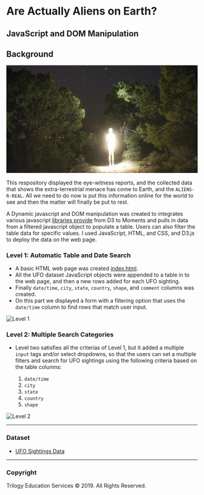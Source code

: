# Are Actually Aliens on Earth?
## JavaScript and DOM Manipulation

## Background

![Aliens](alien_human-768x432.jpg)

This respository displayed the eye-witness reports, and the collected data that shows the extra-terrestrial menace has come to Earth, and the `ALIENS-R-REAL`. All we need to do now is put this information online for the world to see and then the matter will finally be put to rest.

A Dynamic javascript and DOM manipulation was created to integrates various javascript [libraries provide](StarterCode/static/js/data.js) from D3 to Moments and pulls in data from a filtered javascript object to populate a table. Users can also filter the table data for specific values. I used JavaScript, HTML, and CSS, and D3.js to deploy the data on the web page.

### Level 1: Automatic Table and Date Search
* A basic HTML web page was created [index.html](StarterCode/index.html).
* All the UFO dataset JavaScript objects were appended to a table in to the web page, and then a new rows added for each UFO sighting.
* Finally `date/time`, `city`, `state`, `country`, `shape`, and `comment` columns was created. 
* On this part we displayed a form with a filtering option that uses the `date/time` column to find rows that match user input. 

![Level 1](level1.gif)

### Level 2: Multiple Search Categories
* Level two satisfies all the criterias of Level 1, but it added a multiple `input` tags and/or select dropdowns, so that the users can set a multiple filters and search for UFO sightings using the following criteria based on the table columns:

  1. `date/time`
  2. `city`
  3. `state`
  4. `country`
  5. `shape`
  
![Level 2](level2.gif)



- - -

### Dataset

* [UFO Sightings Data](StarterCode/static/js/data.js)

- - -

### Copyright

Trilogy Education Services © 2019. All Rights Reserved.
